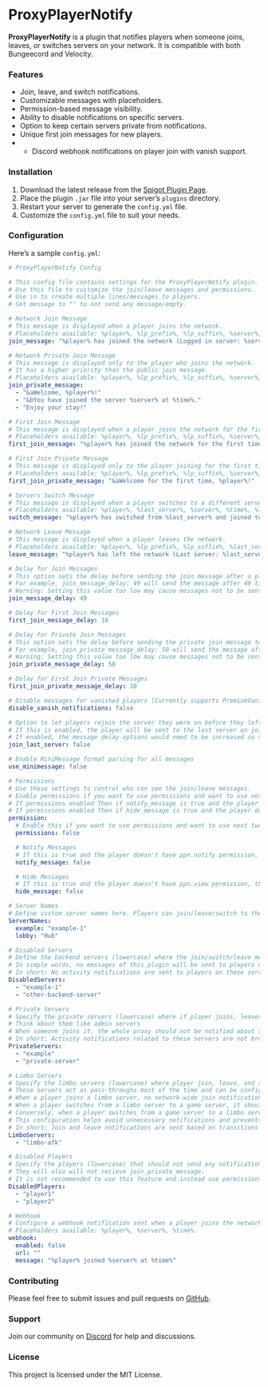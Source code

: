# ProxyPlayerNotify

**ProxyPlayerNotify** is a plugin that notifies players when someone joins, leaves, or switches servers on your network. It is compatible with both Bungeecord and Velocity.

### Features
- Join, leave, and switch notifications.
- Customizable messages with placeholders.
- Permission-based message visibility.
- Ability to disable notifications on specific servers.
- Option to keep certain servers private from notifications.
- Unique first join messages for new players.
- - Discord webhook notifications on player join with vanish support.

### Installation
1. Download the latest release from the [Spigot Plugin Page](https://www.spigotmc.org/resources/bungeeplayernotify.108035/).
2. Place the plugin `.jar` file into your server’s `plugins` directory.
3. Restart your server to generate the `config.yml` file.
4. Customize the `config.yml` file to suit your needs.

### Configuration
Here’s a sample `config.yml`:

```yaml
# ProxyPlayerNotify Config

# This config file contains settings for the ProxyPlayerNotify plugin.
# Use this file to customize the join/leave messages and permissions.
# Use \n to create multiple lines/messages to players.
# Set message to "" to not send any message/empty.

# Network Join Message
# This message is displayed when a player joins the network.
# Placeholders available: %player%, %lp_prefix%, %lp_suffix%, %server%, %time%.
join_message: "%player% has joined the network (Logged in server: %server%) at %time%"

# Network Private Join Message
# This message is displayed only to the player who joins the network.
# It has a higher priority than the public join message.
# Placeholders available: %player%, %lp_prefix%, %lp_suffix%, %server%, %time%.
join_private_message:
  - "&aWelcome, %player%!"
  - "&bYou have joined the server %server% at %time%."
  - "Enjoy your stay!"

# First Join Message
# This message is displayed when a player joins the network for the first time.
# Placeholders available: %player%, %lp_prefix%, %lp_suffix%, %server%, %time%.
first_join_message: "%player% has joined the network for the first time on %server% at %time%"

# First Join Private Message
# This message is displayed only to the player joining for the first time.
# Placeholders available: %player%, %lp_prefix%, %lp_suffix%, %server%, %time%.
first_join_private_message: "&aWelcome for the first time, %player%!"

# Servers Switch Message
# This message is displayed when a player switches to a different server.
# Placeholders available: %player%, %last_server%, %server%, %time%, %lp_prefix%, %lp_suffix%.
switch_message: "%player% has switched from %last_server% and joined to the %server% server at %time%"

# Network Leave Message
# This message is displayed when a player leaves the network.
# Placeholders available: %player%, %lp_prefix%, %lp_suffix%, %last_server%, %time%.
leave_message: "%player% has left the network (Last server: %last_server%) at %time%"

# Delay for Join Messages
# This option sets the delay before sending the join message after a player connects.
# For example, join_message_delay: 49 will send the message after 49 ticks.
# Warning: Setting this value too low may cause messages not to be sent or be blank placeholder if the server name is not yet available.
join_message_delay: 49

# Delay for First Join Messages
first_join_message_delay: 10

# Delay for Private Join Messages
# This option sets the delay before sending the private join message to the joining player.
# For example, join_private_message_delay: 50 will send the message after 50 ticks.
# Warning: Setting this value too low may cause messages not to be sent or be blank placeholder if the server name is not yet available.
join_private_message_delay: 50

# Delay for First Join Private Messages
first_join_private_message_delay: 10

# Disable messages for vanished players (Currently supports PremiumVanish and SuperVanish)
disable_vanish_notifications: false

# Option to let players rejoin the server they were on before they left the network.
# If this is enabled, the player will be sent to the last server on join in which they were on before they left the network.
# If enabled, the message delay options would need to be increased so that the messages can get the server
join_last_server: false

# Enable MiniMessage format parsing for all messages
use_minimessage: false

# Permissions
# Use these settings to control who can see the join/leave messages.
# Enable permissions if you want to use permissions and want to use next two options.
# If permissions enabled Then if notify_message is true and the player doesn't have ppn.notify permission, then their join/leave/message will not be sent.
# If permissions enabled Then if hide_message is true and the player doesn't have ppn.view permission, then they won't see the others' join/switch/leave messages.
permission:
  # Enable this if you want to use permissions and want to use next two options.
  permissions: false

  # Notify Messages
  # If this is true and the player doesn't have ppn.notify permission, then their join/leave/message will not be sent.
  notify_message: false

  # Hide Messages
  # If this is true and the player doesn't have ppn.view permission, then they won't see the others' join/switch/leave messages.
  hide_message: false

# Server Names
# Define custom server names here. Players can join/leave/switch to the server using the custom names specified below.
ServerNames:
  example: "example-1"
  lobby: "Hub"

# Disabled Servers
# Define the backend servers (lowercase) where the join/switch/leave messages should not be sent.
# In simple words, no messages of this plugin will be sent to players on that server
# In short: No activity notifications are sent to players on these servers.
DisabledServers:
  - "example-1"
  - "other-backend-server"

# Private Servers
# Specify the private servers (lowercase) where if player joins, leaves, and switches from and to, notifications should not be sent.
# Think about them like admin servers
# When someone joins it, the whole proxy should not be notified about that because you kind of want to keep that server private/secret and not let the players know.
# In short: Activity notifications related to these servers are not broadcasted across the entire network.
PrivateServers:
  - "example"
  - "private-server"

# Limbo Servers
# Specify the limbo servers (lowercase) where player join, leave, and switch notifications should be managed differently.
# These servers act as pass-throughs most of the time and can be configured to adjust notification behavior accordingly.
# When a player joins a limbo server, no network-wide join notification is sent.
# When a player switches from a limbo server to a game server, it should send a join notification as if the player is joining the network for the first time.
# Conversely, when a player switches from a game server to a limbo server, it should send a leave notification as if the player is leaving the network.
# This configuration helps avoid unnecessary notifications and prevents stealthy movements between public and private parts of the network.
# In short: Join and leave notifications are sent based on transitions to and from these servers to manage network-wide notifications effectively.
LimboServers:
  - "limbo-afk"

# Disabled Players
# Specify the players (lowercase) that should not send any notification messages.
# They will also will not recieve join_private_message.
# It is not recommended to use this feature and instead use permissions for each group/player
DisabledPlayers:
  - "player1"
  - "player2"

# Webhook
# Configure a webhook notification sent when a player joins the network.
# Placeholders available: %player%, %server%, %time%.
webhook:
  enabled: false
  url: ""
  message: "%player% joined %server% at %time%"
```

### Contributing
Please feel free to submit issues and pull requests on [GitHub](https://github.com/your-repo).

### Support
Join our community on [Discord](https://discord.gg/tuVvmawsRX) for help and discussions.

### License
This project is licensed under the MIT License.
